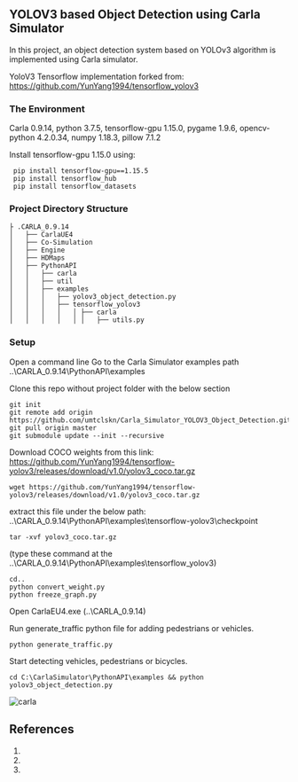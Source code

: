 ## YOLOV3 based Object Detection using Carla Simulator

In this project, an object detection system based on YOLOv3 algorithm is implemented using Carla simulator.

YoloV3 Tensorflow implementation forked from: https://github.com/YunYang1994/tensorflow_yolov3 










### The Environment

Carla 0.9.14, python 3.7.5, tensorflow-gpu 1.15.0, pygame 1.9.6, opencv-python 4.2.0.34, numpy 1.18.3, pillow 7.1.2

 Install tensorflow-gpu 1.15.0 using:


     pip install tensorflow-gpu==1.15.5    
     pip install tensorflow_hub
     pip install tensorflow_datasets


### Project Directory Structure

    ├ .CARLA_0.9.14
    │   ├── CarlaUE4
    │   ├── Co-Simulation
    │   ├── Engine
    │   ├── HDMaps
    │   ├── PythonAPI
    │   │   ├── carla
    │   │   ├── util
    │   │   ├── examples
    │   │   │ 	├── yolov3_object_detection.py
    │   │   │ 	├── tensorflow_yolov3  
    │   │   │ 	│   │ ├── carla
    │   │   │ 	│   │ │   ├── utils.py


### Setup

Open a command line Go to the Carla Simulator examples path ..\CARLA_0.9.14\PythonAPI\examples

Clone this repo without project folder with the below section

    git init
    git remote add origin https://github.com/umtclskn/Carla_Simulator_YOLOV3_Object_Detection.git
    git pull origin master
    git submodule update --init --recursive


Download COCO weights from this link: https://github.com/YunYang1994/tensorflow-yolov3/releases/download/v1.0/yolov3_coco.tar.gz

    wget https://github.com/YunYang1994/tensorflow-yolov3/releases/download/v1.0/yolov3_coco.tar.gz

extract this file under the below path: ..\CARLA_0.9.14\PythonAPI\examples\tensorflow-yolov3\checkpoint
    
    tar -xvf yolov3_coco.tar.gz

(type these command at the ..\CARLA_0.9.14\\PythonAPI\examples\tensorflow_yolov3)

    cd..
    python convert_weight.py
    python freeze_graph.py


Open CarlaEU4.exe (..\CARLA_0.9.14)

Run generate_traffic python file for adding pedestrians or vehicles.

    python generate_traffic.py 


Start detecting vehicles, pedestrians or bicycles.

    cd C:\CarlaSimulator\PythonAPI\examples && python yolov3_object_detection.py


![carla](https://user-images.githubusercontent.com/81799459/226528328-0f440c75-01f0-4e42-b441-51180b6d4629.gif)


## References
1. 
2.
3.



